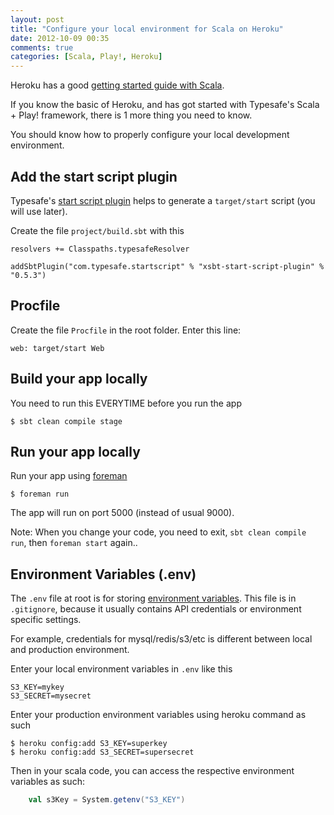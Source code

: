```yaml
---
layout: post
title: "Configure your local environment for Scala on Heroku"
date: 2012-10-09 00:35
comments: true
categories: [Scala, Play!, Heroku]
---
```


Heroku has a good [getting started guide with Scala](https://devcenter.heroku.com/articles/scala).

If you know the basic of Heroku, and has got started with Typesafe's Scala + Play! framework, there is 1 more thing you need to know.

You should know how to properly configure your local development environment.

<!-- more -->

## Add the start script plugin ##

Typesafe's [start script plugin](https://github.com/typesafehub/xsbt-start-script-plugin) helps to generate a `target/start` script (you will use later). 

Create the file `project/build.sbt` with this

	resolvers += Classpaths.typesafeResolver

	addSbtPlugin("com.typesafe.startscript" % "xsbt-start-script-plugin" % "0.5.3")



## Procfile ##

Create the file `Procfile` in the root folder. Enter this line:

	web: target/start Web



## Build your app locally ##

You need to run this EVERYTIME before you run the app

	$ sbt clean compile stage



## Run your app locally ##

Run your app using [foreman](http://blog.daviddollar.org/2011/05/06/introducing-foreman.html)

	$ foreman run

The app will run on port 5000 (instead of usual 9000). 

Note: When you change your code, you need to exit, `sbt clean compile run`, then `foreman start` again..


## Environment Variables (.env) ##

The `.env` file at root is for storing [environment variables](https://devcenter.heroku.com/articles/config-vars#local_setup). This file is in `.gitignore`, because it usually contains API credentials or environment specific settings.

For example, credentials for mysql/redis/s3/etc is different between local and production environment.

Enter your local environment variables in `.env` like this

	S3_KEY=mykey
	S3_SECRET=mysecret

Enter your production environment variables using heroku command as such

	$ heroku config:add S3_KEY=superkey
	$ heroku config:add S3_SECRET=supersecret

Then in your scala code, you can access the respective environment variables as such:

``` scala
	val s3Key = System.getenv("S3_KEY")
```


